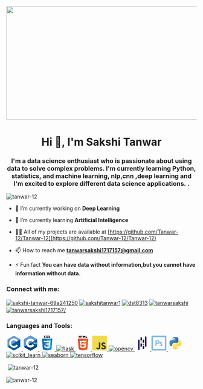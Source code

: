 <div align="center">
  <img src="" width="800" height="300">
</div>
<h1 align="center">Hi 👋, I'm Sakshi Tanwar</h1>
<h3 align="center">I'm a data science enthusiast who is passionate about using data to solve complex problems. I'm currently learning Python, statistics, and machine learning, nlp,cnn ,deep learning and I'm excited to explore different data science applications. .</h3>

<p align="left"> <img src="https://komarev.com/ghpvc/?username=tanwar-12&label=Profile%20views&color=0e75b6&style=flat" alt="tanwar-12" /> </p>

- 🔭 I’m currently working on **Deep Learning**

- 🌱 I’m currently learning **Artificial Intelligence**

- 👨‍💻 All of my projects are available at [https://github.com/Tanwar-12/Tanwar-12](https://github.com/Tanwar-12/Tanwar-12)

- 📫 How to reach me **tanwarsakshi1717157@gmail.com**

- ⚡ Fun fact **You can have data without information,but you cannot have information without data.**

<h3 align="left">Connect with me:</h3>
<p align="left">
<a href="https://linkedin.com/in/sakshi-tanwar-69a241250" target="blank"><img align="center" src="https://raw.githubusercontent.com/rahuldkjain/github-profile-readme-generator/master/src/images/icons/Social/linked-in-alt.svg" alt="sakshi-tanwar-69a241250" height="30" width="40" /></a>
<a href="https://kaggle.com/sakshitanwar1" target="blank"><img align="center" src="https://raw.githubusercontent.com/rahuldkjain/github-profile-readme-generator/master/src/images/icons/Social/kaggle.svg" alt="sakshitanwar1" height="30" width="40" /></a>
<a href="https://instagram.com/dst8313" target="blank"><img align="center" src="https://raw.githubusercontent.com/rahuldkjain/github-profile-readme-generator/master/src/images/icons/Social/instagram.svg" alt="dst8313" height="30" width="40" /></a>
<a href="https://www.hackerrank.com/tanwarsakshi" target="blank"><img align="center" src="https://raw.githubusercontent.com/rahuldkjain/github-profile-readme-generator/master/src/images/icons/Social/hackerrank.svg" alt="tanwarsakshi" height="30" width="40" /></a>
<a href="https://auth.geeksforgeeks.org/user/tanwarsakshi1717157/" target="blank"><img align="center" src="https://raw.githubusercontent.com/rahuldkjain/github-profile-readme-generator/master/src/images/icons/Social/geeks-for-geeks.svg" alt="tanwarsakshi1717157/" height="30" width="40" /></a>
</p>

<h3 align="left">Languages and Tools:</h3>
<p align="left"> <a href="https://www.cprogramming.com/" target="_blank" rel="noreferrer"> <img src="https://raw.githubusercontent.com/devicons/devicon/master/icons/c/c-original.svg" alt="c" width="40" height="40"/> </a> <a href="https://www.w3schools.com/cpp/" target="_blank" rel="noreferrer"> <img src="https://raw.githubusercontent.com/devicons/devicon/master/icons/cplusplus/cplusplus-original.svg" alt="cplusplus" width="40" height="40"/> </a> <a href="https://www.w3schools.com/css/" target="_blank" rel="noreferrer"> <img src="https://raw.githubusercontent.com/devicons/devicon/master/icons/css3/css3-original-wordmark.svg" alt="css3" width="40" height="40"/> </a> <a href="https://flask.palletsprojects.com/" target="_blank" rel="noreferrer"> <img src="https://www.vectorlogo.zone/logos/pocoo_flask/pocoo_flask-icon.svg" alt="flask" width="40" height="40"/> </a> <a href="https://www.w3.org/html/" target="_blank" rel="noreferrer"> <img src="https://raw.githubusercontent.com/devicons/devicon/master/icons/html5/html5-original-wordmark.svg" alt="html5" width="40" height="40"/> </a> <a href="https://developer.mozilla.org/en-US/docs/Web/JavaScript" target="_blank" rel="noreferrer"> <img src="https://raw.githubusercontent.com/devicons/devicon/master/icons/javascript/javascript-original.svg" alt="javascript" width="40" height="40"/> </a> <a href="https://opencv.org/" target="_blank" rel="noreferrer"> <img src="https://www.vectorlogo.zone/logos/opencv/opencv-icon.svg" alt="opencv" width="40" height="40"/> </a> <a href="https://pandas.pydata.org/" target="_blank" rel="noreferrer"> <img src="https://raw.githubusercontent.com/devicons/devicon/2ae2a900d2f041da66e950e4d48052658d850630/icons/pandas/pandas-original.svg" alt="pandas" width="40" height="40"/> </a> <a href="https://www.photoshop.com/en" target="_blank" rel="noreferrer"> <img src="https://raw.githubusercontent.com/devicons/devicon/master/icons/photoshop/photoshop-line.svg" alt="photoshop" width="40" height="40"/> </a> <a href="https://www.python.org" target="_blank" rel="noreferrer"> <img src="https://raw.githubusercontent.com/devicons/devicon/master/icons/python/python-original.svg" alt="python" width="40" height="40"/> </a> <a href="https://scikit-learn.org/" target="_blank" rel="noreferrer"> <img src="https://upload.wikimedia.org/wikipedia/commons/0/05/Scikit_learn_logo_small.svg" alt="scikit_learn" width="40" height="40"/> </a> <a href="https://seaborn.pydata.org/" target="_blank" rel="noreferrer"> <img src="https://seaborn.pydata.org/_images/logo-mark-lightbg.svg" alt="seaborn" width="40" height="40"/> </a> <a href="https://www.tensorflow.org" target="_blank" rel="noreferrer"> <img src="https://www.vectorlogo.zone/logos/tensorflow/tensorflow-icon.svg" alt="tensorflow" width="40" height="40"/> </a> </p>

<p>&nbsp;<img align="center" src="https://github-readme-stats.vercel.app/api?username=tanwar-12&show_icons=true&locale=en" alt="tanwar-12" /></p>

<p><img align="center" src="https://github-readme-streak-stats.herokuapp.com/?user=tanwar-12&" alt="tanwar-12" /></p>

